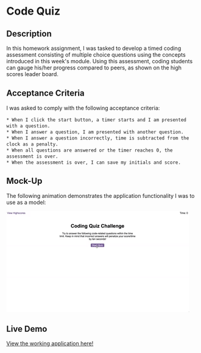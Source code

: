 # Code Quiz

## Description

In this homework assignment, I was tasked to develop a timed coding assessment consisting of multiple choice questions using the concepts introduced in this week's module.  Using this assessment, coding students can gauge his/her progress compared to peers, as shown on the high scores leader board.

## Acceptance Criteria

I was asked to comply with the following acceptance criteria:

```
* When I click the start button, a timer starts and I am presented with a question.
* When I answer a question, I am presented with another question.
* When I answer a question incorrectly, time is subtracted from the clock as a penalty.
* When all questions are answered or the timer reaches 0, the assessment is over.
* When the assessment is over, I can save my initials and score.

```

## Mock-Up

The following animation demonstrates the application functionality I was to use as a model:

![code quiz](./Assets/04-web-apis-homework-demo.gif)

## Live Demo

[View the working application here!](https://brienbarr.github.io/Code-Quiz/)










